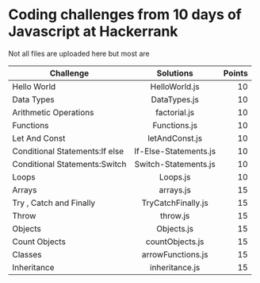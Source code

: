 # Coding challenges from 10 days of Javascript at Hackerrank

Not all files are uploaded here but most are

Challenge|	Solutions|	Points
 ------------- |:-------------:| -----:|
Hello World|	HelloWorld.js|	10
Data Types|	DataTypes.js|	10
Arithmetic Operations|	factorial.js    |	10
Functions|	Functions.js|	10
Let And Const|	letAndConst.js |	10
Conditional Statements:If else|	If-Else-Statements.js|	10
Conditional Statements:Switch|	Switch-Statements.js|	10
Loops|	Loops.js|	10
Arrays|	 arrays.js|	15
Try , Catch and Finally|	TryCatchFinally.js|	15
Throw|	throw.js|	15
Objects|	Objects.js|	15
Count Objects|	countObjects.js |	15
Classes|	arrowFunctions.js|	15
Inheritance|	inheritance.js|15

